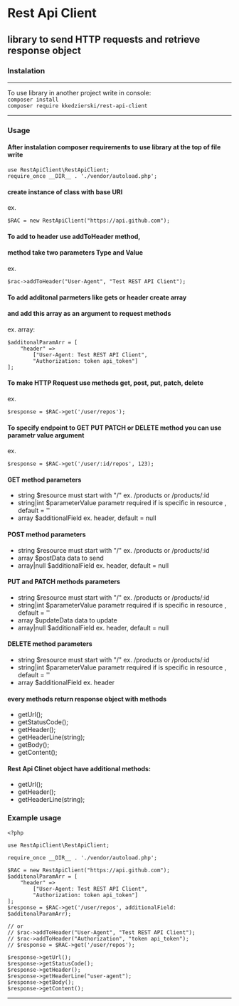 # Rest Api Client
## library to send HTTP requests and retrieve response object 

### Instalation

***

To use library in another project write in console:  
```composer install```\
```composer require kkedzierski/rest-api-client```

***

### Usage

#### After instalation composer requirements to use library at the top of file write
```
use RestApiClient\RestApiClient;
require_once __DIR__ . './vendor/autoload.php';
```

#### create instance of class with base URI
ex.
```
$RAC = new RestApiClient("https://api.github.com");
```

#### To add to header use addToHeader method, 
#### method take two parameters Type and Value
ex.
```
$rac->addToHeader("User-Agent", "Test REST API Client");
```

#### To add additonal parmeters like gets or header create array
#### and add this array as an argument to request methods
ex. array:
```
$additonalParamArr = [
    "header" => 
        ["User-Agent: Test REST API Client", 
        "Authorization: token api_token"]
];
```
#### To make HTTP Request use methods get, post, put, patch, delete
ex. 
```
$response = $RAC->get('/user/repos');
```

#### To specify endpoint to GET PUT PATCH or DELETE method you can use parametr value argument
ex.
```
$response = $RAC->get('/user/:id/repos', 123);
```

#### GET method parameters
* string  $resource must start with "/" ex. /products or /products/:id
* string|int  $parameterValue parametr required if is specific in resource , default = ''
* array   $additionalField ex. header, default = null

#### POST method parameters
 * string       $resource must start with "/" ex. /products or /products/:id
 * array        $postData data to send
 * array|null   $additionalField ex. header, default = null
 
#### PUT and PATCH methods parameters
 * string       $resource must start with "/" ex. /products or /products/:id
 * string|int       $parameterValue parametr required if is specific in resource , default = ''
 * array        $updateData data to update
 * array|null   $additionalField ex. header, default = null

#### DELETE method parameters
 * string  $resource must start with "/" ex. /products or /products/:id
 * string|int  $parameterValue parametr required if is specific in resource , default = ''
 * array   $additionalField ex. header

#### every methods return response object with methods
* getUrl();
* getStatusCode();
* getHeader();
* getHeaderLine(string);
* getBody();
* getContent();  


#### Rest Api Clinet object have additional methods:
* getUrl();
* getHeader();
* getHeaderLine(string);

### Example usage
```
<?php

use RestApiClient\RestApiClient;

require_once __DIR__ . './vendor/autoload.php';

$RAC = new RestApiClient("https://api.github.com");
$additonalParamArr = [
    "header" => 
        ["User-Agent: Test REST API Client", 
        "Authorization: token api_token"]
];
$response = $RAC->get('/user/repos', additionalField: $additonalParamArr);

// or
// $rac->addToHeader("User-Agent", "Test REST API Client");
// $rac->addToHeader("Authorization", "token api_token");
// $response = $RAC->get('/user/repos');

$response->getUrl();
$response->getStatusCode();
$response->getHeader();
$response->getHeaderLine("user-agent");
$response->getBody();
$response->getContent();

```
***


